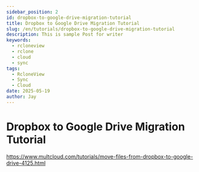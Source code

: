 ```yaml
---
sidebar_position: 2
id: dropbox-to-google-drive-migration-tutorial
title: Dropbox to Google Drive Migration Tutorial
slug: /en/tutorials/dropbox-to-google-drive-migration-tutorial
description: This is sample Post for writer
keywords:
  - rcloneview
  - rclone
  - cloud
  - sync
tags:
  - RcloneView
  - Sync
  - Cloud
date: 2025-05-19
author: Jay
---
```

# Dropbox to Google Drive Migration Tutorial


https://www.multcloud.com/tutorials/move-files-from-dropbox-to-google-drive-4125.html




